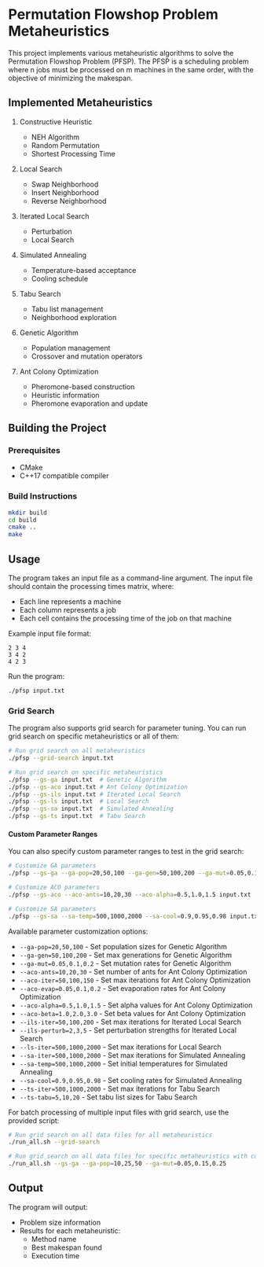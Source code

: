 # Permutation Flowshop Problem Metaheuristics

This project implements various metaheuristic algorithms to solve the Permutation Flowshop Problem (PFSP). The PFSP is a scheduling problem where n jobs must be processed on m machines in the same order, with the objective of minimizing the makespan.

## Implemented Metaheuristics

1. Constructive Heuristic
   - NEH Algorithm
   - Random Permutation
   - Shortest Processing Time

2. Local Search
   - Swap Neighborhood
   - Insert Neighborhood
   - Reverse Neighborhood

3. Iterated Local Search
   - Perturbation
   - Local Search

4. Simulated Annealing
   - Temperature-based acceptance
   - Cooling schedule

5. Tabu Search
   - Tabu list management
   - Neighborhood exploration

6. Genetic Algorithm
   - Population management
   - Crossover and mutation operators
  
7. Ant Colony Optimization
   - Pheromone-based construction
   - Heuristic information
   - Pheromone evaporation and update


## Building the Project

### Prerequisites

- CMake
- C++17 compatible compiler

### Build Instructions

```bash
mkdir build
cd build
cmake ..
make
```

## Usage

The program takes an input file as a command-line argument. The input file should contain the processing times matrix, where:
- Each line represents a machine
- Each column represents a job
- Each cell contains the processing time of the job on that machine

Example input file format:
```
2 3 4
3 4 2
4 2 3
```

Run the program:
```bash
./pfsp input.txt
```

### Grid Search

The program also supports grid search for parameter tuning. You can run grid search on specific metaheuristics or all of them:

```bash
# Run grid search on all metaheuristics
./pfsp --grid-search input.txt

# Run grid search on specific metaheuristics
./pfsp --gs-ga input.txt  # Genetic Algorithm
./pfsp --gs-aco input.txt # Ant Colony Optimization
./pfsp --gs-ils input.txt # Iterated Local Search
./pfsp --gs-ls input.txt  # Local Search
./pfsp --gs-sa input.txt  # Simulated Annealing
./pfsp --gs-ts input.txt  # Tabu Search
```

#### Custom Parameter Ranges

You can also specify custom parameter ranges to test in the grid search:

```bash
# Customize GA parameters
./pfsp --gs-ga --ga-pop=20,50,100 --ga-gen=50,100,200 --ga-mut=0.05,0.1,0.2 input.txt

# Customize ACO parameters
./pfsp --gs-aco --aco-ants=10,20,30 --aco-alpha=0.5,1.0,1.5 input.txt

# Customize SA parameters
./pfsp --gs-sa --sa-temp=500,1000,2000 --sa-cool=0.9,0.95,0.98 input.txt
```

Available parameter customization options:
- `--ga-pop=20,50,100` - Set population sizes for Genetic Algorithm
- `--ga-gen=50,100,200` - Set max generations for Genetic Algorithm
- `--ga-mut=0.05,0.1,0.2` - Set mutation rates for Genetic Algorithm
- `--aco-ants=10,20,30` - Set number of ants for Ant Colony Optimization
- `--aco-iter=50,100,150` - Set max iterations for Ant Colony Optimization
- `--aco-evap=0.05,0.1,0.2` - Set evaporation rates for Ant Colony Optimization
- `--aco-alpha=0.5,1.0,1.5` - Set alpha values for Ant Colony Optimization
- `--aco-beta=1.0,2.0,3.0` - Set beta values for Ant Colony Optimization
- `--ils-iter=50,100,200` - Set max iterations for Iterated Local Search
- `--ils-perturb=2,3,5` - Set perturbation strengths for Iterated Local Search
- `--ls-iter=500,1000,2000` - Set max iterations for Local Search
- `--sa-iter=500,1000,2000` - Set max iterations for Simulated Annealing
- `--sa-temp=500,1000,2000` - Set initial temperatures for Simulated Annealing
- `--sa-cool=0.9,0.95,0.98` - Set cooling rates for Simulated Annealing
- `--ts-iter=500,1000,2000` - Set max iterations for Tabu Search
- `--ts-tabu=5,10,20` - Set tabu list sizes for Tabu Search

For batch processing of multiple input files with grid search, use the provided script:

```bash
# Run grid search on all data files for all metaheuristics
./run_all.sh --grid-search

# Run grid search on all data files for specific metaheuristics with custom parameters
./run_all.sh --gs-ga --ga-pop=10,25,50 --ga-mut=0.05,0.15,0.25
```

## Output

The program will output:
- Problem size information
- Results for each metaheuristic:
  - Method name
  - Best makespan found
  - Execution time

